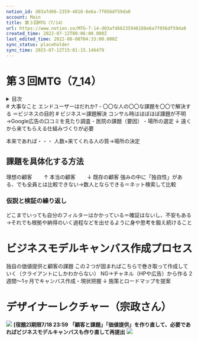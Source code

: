 ```yaml
---
notion_id: d03afd66-2359-4818-8e6a-7f056df59da0
account: Main
title: 第３回MTG（7/14）
url: https://www.notion.so/MTG-7-14-d03afd66235948188e6a7f056df59da0
created_time: 2022-07-12T00:06:00.000Z
last_edited_time: 2022-08-08T04:33:00.000Z
sync_status: placeholder
sync_time: 2025-07-12T15:01:15.146479
---
```

# 第３回MTG（7_14）

<details>
<summary>目次</summary>
</details>
# 大事なこと
エンドユーザーはだれか?
- 〇〇な人の〇〇な課題を〇〇で解決する
  ＝ビジネスの目的
# ビジネス＝課題解決
コンサル時はほぼほぼ課題が不明→Google広告の口コミを見たり調査
- 医院の課題（要因）
  - 場所の選定
  ↓
  遠くから来てもらえる仕組みづくりが必要
  
本来であれば・・・
人数×来てくれる人の質→場所の決定
## 課題を具体化する方法
理想の顧客
　　↑
本当の顧客
　　↓
既存の顧客
強みの中に「独自性」がある、でも全員とは比較できない→数人とならできる＝ネット検索して比較
### 仮説と検証の繰り返し
どこまでいっても自分のフィルターはかかっている＝確証はないし、不安もある
→それでも根拠や納得のいく過程などを出せるように身や思考を鍛え続けること
# ビジネスモデルキャンバス作成プロセス
独自の価値提供と顧客の課題
この２つが固まればこちらで巻き取って作成していく（クライアントにしかわからない）
NG→チャネル（HPや広告）から作る
2週間〜1ヶ月でキャンバス作成・現状把握
↓
施策とロードマップを提案
# デザイナーレクチャー（宗政さん）
![](https://prod-files-secure.s3.us-west-2.amazonaws.com/736adce6-a3a4-4a64-9f74-d9aa055c96d2/86448a53-5c58-45c3-9488-34678d2ac29d/%E3%82%B9%E3%82%AF%E3%83%AA%E3%83%BC%E3%83%B3%E3%82%B7%E3%83%A7%E3%83%83%E3%83%88_2022-07-14_14.35.54.png?X-Amz-Algorithm=AWS4-HMAC-SHA256&X-Amz-Content-Sha256=UNSIGNED-PAYLOAD&X-Amz-Credential=ASIAZI2LB466SQVHXFDG%2F20250719%2Fus-west-2%2Fs3%2Faws4_request&X-Amz-Date=20250719T061639Z&X-Amz-Expires=3600&X-Amz-Security-Token=IQoJb3JpZ2luX2VjEIT%2F%2F%2F%2F%2F%2F%2F%2F%2F%2FwEaCXVzLXdlc3QtMiJGMEQCIGUk%2F4nzGziuEfZ2%2BvDBCT4nm4U1DPCdFUJmz8mNYYy8AiAmpF5cfig37g0sqKThs3xoTCnomTdwW4h8pxU2Jcxm4SqIBAid%2F%2F%2F%2F%2F%2F%2F%2F%2F%2F8BEAAaDDYzNzQyMzE4MzgwNSIMwM8hiJvCpZhlbJZ7KtwDDrPtSZRQaFnzOeGekQ3ucMbEnP%2B471OMMJkf6kM4%2Fdq3jFoUddvfA1vaBePMSXHJSKJFNMVWZF3Xsk7YczFtgN4xm498qvBfB9s3Ljy3XlTZL7KF0MRCjvx%2BOhW3ww5hVBHKbvYvq2poUaUeVgdJrKv5xSidyD8JPpLN6NxNlKJnPb8efHFk3DW5bFIq4jP7IyuLcXhnQi7w9x0YNYHe3OdDq3ZMYOrQWzmE8BVC9uCggc9hTaBFbjiMnLdUNMIsjHHKN8CWVXwOVn4jiEBfFp0tKkF297iL5M1rpasxnHgBEQ9QFTcFnKA%2BW%2Fd40RE%2B2tl%2FVj%2Ft7YJMfooj8n%2BSHLJATq5da2KLgIV8AKoKRpuo2YT6JDN%2BafpFaYbcDkaLHx6yRcDAAwFcFctru1Yh%2BPojU8JWZNPGnr%2F%2BegiH3kgSBroeB1s0wfUE%2Bdjqpw0IHb7ubO5iUJtkSUZpg2KBm8ic74cZUdiW1Z2941mh%2B43qjGOG1mvyGbkIICstqFLi3T7n%2F%2F626VKPuMKgGysgujl%2Bv1MO4YxC9ZoyW7epeUfIzGUkOnHXnRjEKBXPXs9109lOE5vMgyGuk5RfwSr72L0N1WucMNcD9ue9YjlSmMhGLDuv74dTbvPzhNMwtarswwY6pgHZxQIX%2BeHpa2f8T3ZErVCWIY9pt3QgpKCe6k8O46FNpDYOn5VwJdOJjKOSNv5Ij0d%2BQT%2FykBOYSkSm459tajsbqKiTE3s0pubgAuXxJf5%2F82QZp3T0NjjgcEYPEN%2BTlJPhYtv2ryf5fpILzLL0qGYMmUNCBoV0QI4Pc%2Fx9J8dhsAabmk2w0jiFSFOLmG5Vl5xJrT78BBs5jcez%2FpVJb2MSpHxVXuI%2B&X-Amz-Signature=7c55f07decd655fe0cb2fe59cf0fdb6debb16a01ea094ba2caf5bf4f34d9c521&X-Amz-SignedHeaders=host&x-amz-checksum-mode=ENABLED&x-id=GetObject)
**[宿題2]期限7/18 23:59**
**「顧客と課題」「価値提供」を作り直して、必要であればビジネスモデルキャンバスも作り直して再提出**
![](https://prod-files-secure.s3.us-west-2.amazonaws.com/736adce6-a3a4-4a64-9f74-d9aa055c96d2/bb9682fc-b415-4866-af62-d79ec28ee7bc/%E3%83%92%E3%82%99%E3%82%B7%E3%82%99%E3%83%8D%E3%82%B9%E3%83%A2%E3%83%86%E3%82%99%E3%83%AB%E3%82%AD%E3%83%A3%E3%83%B3%E3%83%8F%E3%82%99%E3%82%B9%28%E6%A9%8B%E5%8F%A3ver.2%29.jpg?X-Amz-Algorithm=AWS4-HMAC-SHA256&X-Amz-Content-Sha256=UNSIGNED-PAYLOAD&X-Amz-Credential=ASIAZI2LB466SQVHXFDG%2F20250719%2Fus-west-2%2Fs3%2Faws4_request&X-Amz-Date=20250719T061639Z&X-Amz-Expires=3600&X-Amz-Security-Token=IQoJb3JpZ2luX2VjEIT%2F%2F%2F%2F%2F%2F%2F%2F%2F%2FwEaCXVzLXdlc3QtMiJGMEQCIGUk%2F4nzGziuEfZ2%2BvDBCT4nm4U1DPCdFUJmz8mNYYy8AiAmpF5cfig37g0sqKThs3xoTCnomTdwW4h8pxU2Jcxm4SqIBAid%2F%2F%2F%2F%2F%2F%2F%2F%2F%2F8BEAAaDDYzNzQyMzE4MzgwNSIMwM8hiJvCpZhlbJZ7KtwDDrPtSZRQaFnzOeGekQ3ucMbEnP%2B471OMMJkf6kM4%2Fdq3jFoUddvfA1vaBePMSXHJSKJFNMVWZF3Xsk7YczFtgN4xm498qvBfB9s3Ljy3XlTZL7KF0MRCjvx%2BOhW3ww5hVBHKbvYvq2poUaUeVgdJrKv5xSidyD8JPpLN6NxNlKJnPb8efHFk3DW5bFIq4jP7IyuLcXhnQi7w9x0YNYHe3OdDq3ZMYOrQWzmE8BVC9uCggc9hTaBFbjiMnLdUNMIsjHHKN8CWVXwOVn4jiEBfFp0tKkF297iL5M1rpasxnHgBEQ9QFTcFnKA%2BW%2Fd40RE%2B2tl%2FVj%2Ft7YJMfooj8n%2BSHLJATq5da2KLgIV8AKoKRpuo2YT6JDN%2BafpFaYbcDkaLHx6yRcDAAwFcFctru1Yh%2BPojU8JWZNPGnr%2F%2BegiH3kgSBroeB1s0wfUE%2Bdjqpw0IHb7ubO5iUJtkSUZpg2KBm8ic74cZUdiW1Z2941mh%2B43qjGOG1mvyGbkIICstqFLi3T7n%2F%2F626VKPuMKgGysgujl%2Bv1MO4YxC9ZoyW7epeUfIzGUkOnHXnRjEKBXPXs9109lOE5vMgyGuk5RfwSr72L0N1WucMNcD9ue9YjlSmMhGLDuv74dTbvPzhNMwtarswwY6pgHZxQIX%2BeHpa2f8T3ZErVCWIY9pt3QgpKCe6k8O46FNpDYOn5VwJdOJjKOSNv5Ij0d%2BQT%2FykBOYSkSm459tajsbqKiTE3s0pubgAuXxJf5%2F82QZp3T0NjjgcEYPEN%2BTlJPhYtv2ryf5fpILzLL0qGYMmUNCBoV0QI4Pc%2Fx9J8dhsAabmk2w0jiFSFOLmG5Vl5xJrT78BBs5jcez%2FpVJb2MSpHxVXuI%2B&X-Amz-Signature=00a0480d04a26c7f0c70f83be8a1181d3b8b8c66c51550d1d3660d338eb86458&X-Amz-SignedHeaders=host&x-amz-checksum-mode=ENABLED&x-id=GetObject)